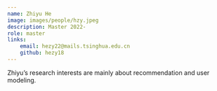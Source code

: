 ```yaml
---
name: Zhiyu He 
image: images/people/hzy.jpeg 
description: Master 2022- 
role: master 
links: 
    email: hezy22@mails.tsinghua.edu.cn 
    github: hezy18 
--- 
```


Zhiyu’s research interests are mainly about recommendation and user modeling.